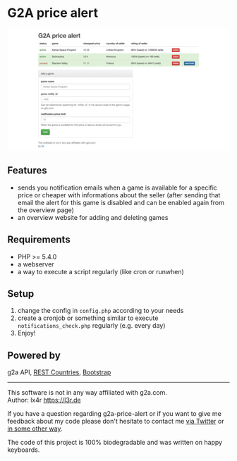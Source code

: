 # G2A price alert
![Screenshot](screenshot.png)

## Features
- sends you notification emails when a game is available for a specific price or cheaper with informations about the seller (after sending that email the alert for this game is disabled and can be enabled again from the overview page)
- an overview website for adding and deleting games

## Requirements
- PHP >= 5.4.0
- a webserver
- a way to execute a script regularly (like cron or runwhen)

## Setup
1. change the config in `config.php` according to your needs
2. create a cronjob or something similar to execute `notifications_check.php` regularly (e.g. every day)
3. Enjoy!

## Powered by
g2a API, [REST Countries](https://restcountries.eu), [Bootstrap](http://getbootstrap.com)

----
This software is not in any way affiliated with g2a.com.  
Author: lx4r <https://l3r.de>

If you have a question regarding g2a-price-alert or if you want to give me feedback about my code please don't hesitate to contact me [via Twitter](https://twitter.com/lx4r) or [in some other way](https://l3r.de/en/contact).

The code of this project is 100% biodegradable and was written on happy keyboards.